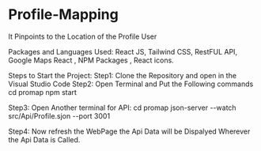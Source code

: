 # Profile-Mapping
It Pinpoints to the Location of the Profile User

Packages and Languages Used:
React JS, Tailwind CSS, RestFUL API, Google Maps React , NPM Packages , React icons.

Steps to Start the Project:
Step1: Clone the Repository and open in the Visual Studio Code
Step2: Open Terminal and Put the Following commands 
cd promap
npm start

Step3: Open Another terminal for API:
cd promap
json-server --watch src/Api/Profile.sjon --port 3001

Step4: Now refresh the WebPage the Api Data will be Dispalyed Wherever the Api Data is Called.
